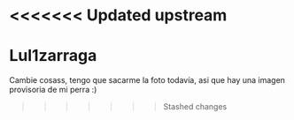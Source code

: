 <<<<<<< Updated upstream
=======
# Lul1zarraga
Cambie cosass, tengo que sacarme la foto todavía, asi que hay una imagen provisoria de mi perra :)
>>>>>>> Stashed changes
